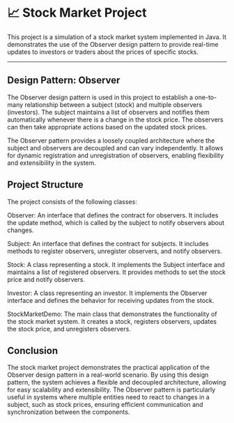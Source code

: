 # 📈 Stock Market Project 
This project is a simulation of a stock market system implemented in Java. It demonstrates the use of the Observer design pattern to provide real-time updates to investors or traders about the prices of specific stocks.

---

## Design Pattern: Observer
The Observer design pattern is used in this project to establish a one-to-many relationship between a subject (stock) and multiple observers (investors). The subject maintains a list of observers and notifies them automatically whenever there is a change in the stock price. The observers can then take appropriate actions based on the updated stock prices.

The Observer pattern provides a loosely coupled architecture where the subject and observers are decoupled and can vary independently. It allows for dynamic registration and unregistration of observers, enabling flexibility and extensibility in the system.

## Project Structure
The project consists of the following classes:

Observer: An interface that defines the contract for observers. It includes the update method, which is called by the subject to notify observers about changes.

Subject: An interface that defines the contract for subjects. It includes methods to register observers, unregister observers, and notify observers.

Stock: A class representing a stock. It implements the Subject interface and maintains a list of registered observers. It provides methods to set the stock price and notify observers.

Investor: A class representing an investor. It implements the Observer interface and defines the behavior for receiving updates from the stock.

StockMarketDemo: The main class that demonstrates the functionality of the stock market system. It creates a stock, registers observers, updates the stock price, and unregisters observers.

## Conclusion
The stock market project demonstrates the practical application of the Observer design pattern in a real-world scenario. By using this design pattern, the system achieves a flexible and decoupled architecture, allowing for easy scalability and extensibility. The Observer pattern is particularly useful in systems where multiple entities need to react to changes in a subject, such as stock prices, ensuring efficient communication and synchronization between the components.